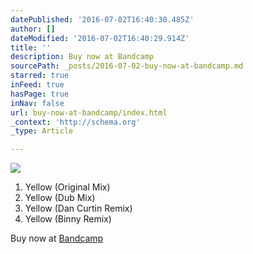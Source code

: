 ```yaml
---
datePublished: '2016-07-02T16:40:30.485Z'
author: []
dateModified: '2016-07-02T16:40:29.914Z'
title: ''
description: Buy now at Bandcamp
sourcePath: _posts/2016-07-02-buy-now-at-bandcamp.md
starred: true
inFeed: true
hasPage: true
inNav: false
url: buy-now-at-bandcamp/index.html
_context: 'http://schema.org'
_type: Article

---
```

![](https://the-grid-user-content.s3-us-west-2.amazonaws.com/d809b1fc-b0cd-4abf-bef9-20512e758acf.jpg)

1. Yellow (Original Mix)
2. Yellow (Dub Mix)
3. Yellow (Dan Curtin Remix)
4. Yellow (Binny Remix)

Buy now at [Bandcamp][0]

[0]: https://jameskumo.bandcamp.com/album/james-kumo-yellow-ep "James Kumo - Yellow EP"